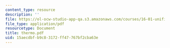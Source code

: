 ```yaml
---
content_type: resource
description: ''
file: https://ol-ocw-studio-app-qa.s3.amazonaws.com/courses/16-01-unified-engineering-i-ii-iii-iv-fall-2005-spring-2006/15aecdbfb9c83172ff47767bf2cba63e_thermo.pdf
file_type: application/pdf
resourcetype: Document
title: thermo.pdf
uid: 15aecdbf-b9c8-3172-ff47-767bf2cba63e
---
```

